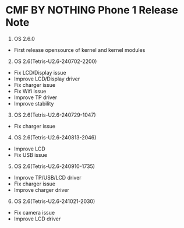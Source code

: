 # CMF BY NOTHING Phone 1 Release Note
1. OS 2.6.0
  - First release opensource of kernel and kernel modules

2. OS 2.6(Tetris-U2.6-240702-2200)
  - Fix LCD/Display issue
  - Improve LCD/Display driver
  - Fix charger issue
  - Fix Wifi issue
  - Improve TP driver
  - Improve stability

3. OS 2.6(Tetris-U2.6-240729-1047)
  - Fix charger issue

4. OS 2.6(Tetris-U2.6-240813-2046)
  - Improve LCD
  - Fix USB issue

5. OS 2.6(Tetris-U2.6-240910-1735)
  - Improve TP/USB/LCD driver
  - Fix charger issue
  - Improve charger driver

6. OS 2.6(Tetris-U2.6-241021-2030)
  - Fix camera issue
  - Improve LCD driver
